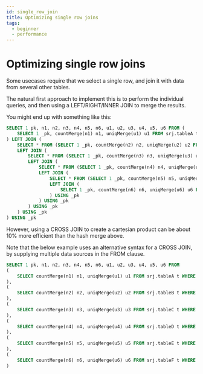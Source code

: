 ```yaml
---
id: single_row_join
title: Optimizing single row joins
tags:
  - beginner
  - performance
---
```


# Optimizing single row joins

Some usecases require that we select a single row, and join it with data from several other tables.

The natural first approach to implement this is to perform the individual queries, and then using a LEFT/RIGHT/INNER JOIN to merge the results.

You might end up with something like this:

```sql
SELECT 1 pk, n1, n2, n3, n4, n5, n6, u1, u2, u3, u4, u5, u6 FROM (
    SELECT 1 _pk, countMerge(n1) n1, uniqMerge(u1) u1 FROM srj.tableA t WHERE t.pk = 1
) LEFT JOIN (
    SELECT * FROM (SELECT 1 _pk, countMerge(n2) n2, uniqMerge(u2) u2 FROM srj.tableB t WHERE t.pk = 1)
    LEFT JOIN (
        SELECT * FROM (SELECT 1 _pk, countMerge(n3) n3, uniqMerge(u3) u3 FROM srj.tableC t WHERE t.pk = 1)
        LEFT JOIN (
            SELECT * FROM (SELECT 1 _pk, countMerge(n4) n4, uniqMerge(u4) u4 FROM srj.tableD t WHERE t.pk = 1)
            LEFT JOIN (
                SELECT * FROM (SELECT 1 _pk, countMerge(n5) n5, uniqMerge(u5) u5 FROM srj.tableE t WHERE t.pk = 1)
                LEFT JOIN (
                    SELECT 1 _pk, countMerge(n6) n6, uniqMerge(u6) u6 FROM srj.tableF t WHERE t.pk = 10000
                ) USING _pk
            ) USING _pk
        ) USING _pk
    ) USING _pk
) USING _pk
```

However, using a CROSS JOIN to create a cartesian product can be about 10% more efficient than the hash merge above.

Note that the below example uses an alternative syntax for a CROSS JOIN, by supplying multiple data sources in the FROM clause.

```sql
SELECT 1 pk, n1, n2, n3, n4, n5, n6, u1, u2, u3, u4, u5, u6 FROM
(
    SELECT countMerge(n1) n1, uniqMerge(u1) u1 FROM srj.tableA t WHERE t.pk = 1
),
(
    SELECT countMerge(n2) n2, uniqMerge(u2) u2 FROM srj.tableB t WHERE t.pk = 1
),
(
    SELECT countMerge(n3) n3, uniqMerge(u3) u3 FROM srj.tableC t WHERE t.pk = 1
),
(
    SELECT countMerge(n4) n4, uniqMerge(u4) u4 FROM srj.tableD t WHERE t.pk = 1
),
(
    SELECT countMerge(n5) n5, uniqMerge(u5) u5 FROM srj.tableE t WHERE t.pk = 1
),
(
    SELECT countMerge(n6) n6, uniqMerge(u6) u6 FROM srj.tableF t WHERE t.pk = 10000
)
```